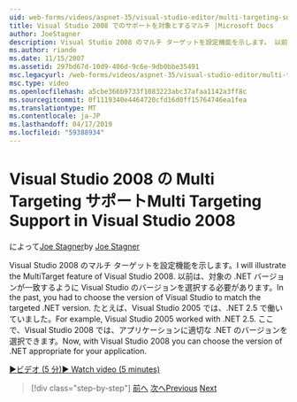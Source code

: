 ```yaml
---
uid: web-forms/videos/aspnet-35/visual-studio-editor/multi-targeting-support-in-visual-studio-2008
title: Visual Studio 2008 でのサポートを対象とするマルチ |Microsoft Docs
author: JoeStagner
description: Visual Studio 2008 のマルチ ターゲットを設定機能を示します。 以前は、対象となる .NET versi を一致するように Visual Studio のバージョンを選択する必要がある.
ms.author: riande
ms.date: 11/15/2007
ms.assetid: 297bd67d-10d9-406d-9c6e-9db0bbe35491
msc.legacyurl: /web-forms/videos/aspnet-35/visual-studio-editor/multi-targeting-support-in-visual-studio-2008
msc.type: video
ms.openlocfilehash: a5cbe366b9733f1083223abc37afaa1142a3ff8c
ms.sourcegitcommit: 0f1119340e4464720cfd16d0ff15764746ea1fea
ms.translationtype: MT
ms.contentlocale: ja-JP
ms.lasthandoff: 04/17/2019
ms.locfileid: "59388934"
---
```

# <a name="multi-targeting-support-in-visual-studio-2008"></a><span data-ttu-id="dbc65-104">Visual Studio 2008 の Multi Targeting サポート</span><span class="sxs-lookup"><span data-stu-id="dbc65-104">Multi Targeting Support in Visual Studio 2008</span></span>

<span data-ttu-id="dbc65-105">によって[Joe Stagner](https://github.com/JoeStagner)</span><span class="sxs-lookup"><span data-stu-id="dbc65-105">by [Joe Stagner](https://github.com/JoeStagner)</span></span>

<span data-ttu-id="dbc65-106">Visual Studio 2008 のマルチ ターゲットを設定機能を示します。</span><span class="sxs-lookup"><span data-stu-id="dbc65-106">I will illustrate the MultiTarget feature of Visual Studio 2008.</span></span> <span data-ttu-id="dbc65-107">以前は、対象の .NET バージョンが一致するように Visual Studio のバージョンを選択する必要があります。</span><span class="sxs-lookup"><span data-stu-id="dbc65-107">In the past, you had to choose the version of Visual Studio to match the targeted .NET version.</span></span> <span data-ttu-id="dbc65-108">たとえば、Visual Studio 2005 では、.NET 2.5 で働いていました。</span><span class="sxs-lookup"><span data-stu-id="dbc65-108">For example, Visual Studio 2005 worked with .NET 2.5.</span></span> <span data-ttu-id="dbc65-109">ここで、Visual Studio 2008 では、アプリケーションに適切な .NET のバージョンを選択できます。</span><span class="sxs-lookup"><span data-stu-id="dbc65-109">Now, with Visual Studio 2008 you can choose the version of .NET appropriate for your application.</span></span>

[<span data-ttu-id="dbc65-110">&#9654;ビデオ (5 分)</span><span class="sxs-lookup"><span data-stu-id="dbc65-110">&#9654; Watch video (5 minutes)</span></span>](https://channel9.msdn.com/Blogs/ASP-NET-Site-Videos/multi-targeting-support-in-visual-studio-2008)

> [!div class="step-by-step"]
> <span data-ttu-id="dbc65-111">[前へ](javascript-debugging-in-visual-studio-2008.md)
> [次へ](intellisense-for-jscript-and-aspnet-ajax.md)</span><span class="sxs-lookup"><span data-stu-id="dbc65-111">[Previous](javascript-debugging-in-visual-studio-2008.md)
[Next](intellisense-for-jscript-and-aspnet-ajax.md)</span></span>
